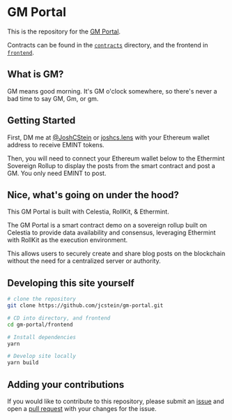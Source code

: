 # GM Portal

This is the repository for the [GM Portal](https://gmportal.xyz).

Contracts can be found in the [`contracts`](./contracts) directory, and the frontend in [`frontend`](./frontend).

## What is GM?

GM means good morning. It's GM o'clock somewhere, so there's never a bad time to say GM, Gm, or gm.

## Getting Started

First, DM me at [@JoshCStein](https://twitter.com/JoshCStein) or [joshcs.lens](https://www.lensfrens.xyz/joshcs.lens) with your Ethereum wallet address to receive EMINT tokens.

Then, you will need to connect your Ethereum wallet below to the Ethermint Sovereign Rollup to display the posts from the smart contract and post a GM. You only need EMINT to post.

## Nice, what's going on under the hood?

This GM Portal is built with Celestia, RollKit, & Ethermint.

The GM Portal is a smart contract demo on a sovereign rollup built on Celestia to provide data availability and consensus, leveraging Ethermint with RollKit as the execution environment.

This allows users to securely create and share blog posts on the blockchain without the need for a centralized server or authority.

## Developing this site yourself

```sh
# clone the repository
git clone https://github.com/jcstein/gm-portal.git

# CD into directory, and frontend
cd gm-portal/frontend

# Install dependencies
yarn

# Develop site locally
yarn build
```

## Adding your contributions

If you would like to contribute to this repository, please submit an
[issue](https://github.com/jcstein/gm-portal/issues/new/choose) and
open a [pull request](https://github.com/jcstein/gm-portal/compare)
with your changes for the issue.

